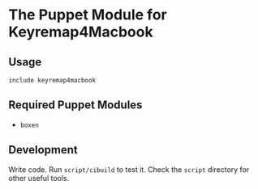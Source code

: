 # The Puppet Module for Keyremap4Macbook

## Usage

```puppet
include keyremap4macbook
```

## Required Puppet Modules

* `boxen`

## Development

Write code. Run `script/cibuild` to test it. Check the `script`
directory for other useful tools.
